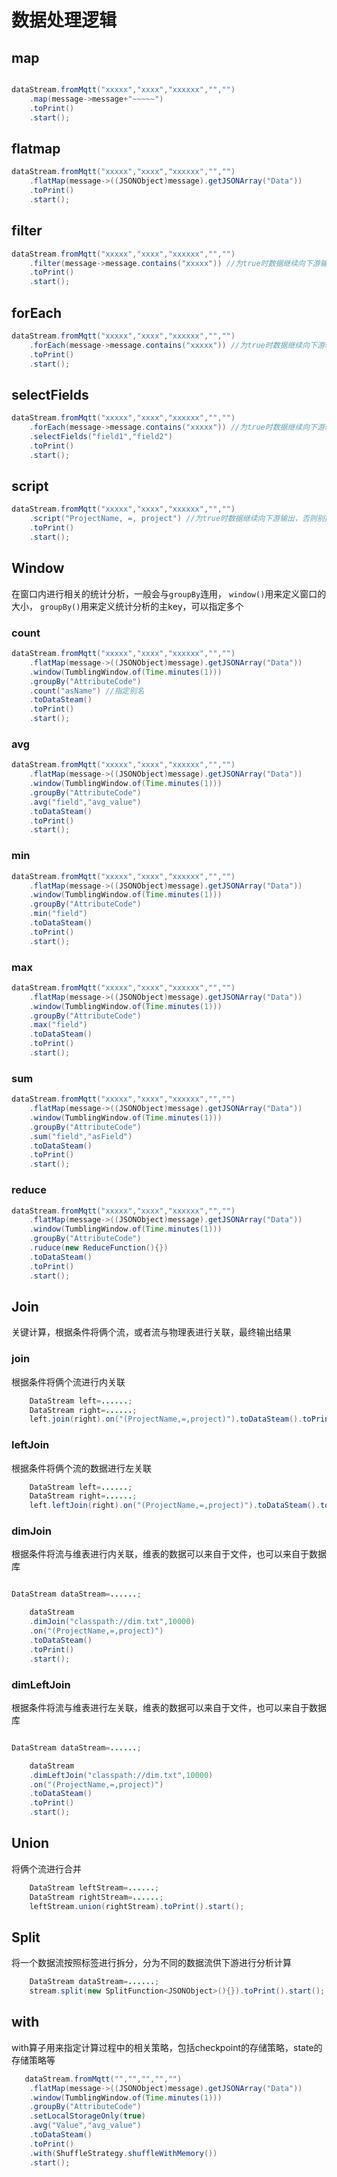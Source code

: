 # 数据处理逻辑

## map

```java

dataStream.fromMqtt("xxxxx","xxxx","xxxxxx","","")
    .map(message->message+"~~~~~")
    .toPrint()
    .start();

```

## flatmap

```java
dataStream.fromMqtt("xxxxx","xxxx","xxxxxx","","")
    .flatMap(message->((JSONObject)message).getJSONArray("Data"))
    .toPrint()
    .start();
```

## filter

```java
dataStream.fromMqtt("xxxxx","xxxx","xxxxxx","","")
    .filter(message->message.contains("xxxxx")) //为true时数据继续向下游输出，否则别拦截
    .toPrint()
    .start();

```

## forEach

```java
dataStream.fromMqtt("xxxxx","xxxx","xxxxxx","","")
    .forEach(message->message.contains("xxxxx")) //为true时数据继续向下游输出，否则别拦截
    .toPrint()
    .start();

```

## selectFields

```java
dataStream.fromMqtt("xxxxx","xxxx","xxxxxx","","")
    .forEach(message->message.contains("xxxxx")) //为true时数据继续向下游输出，否则别拦截
    .selectFields("field1","field2")
    .toPrint()
    .start();

```

## script

```java
dataStream.fromMqtt("xxxxx","xxxx","xxxxxx","","")
    .script("ProjectName, =, project") //为true时数据继续向下游输出，否则别拦截
    .toPrint()
    .start();

```

## Window

在窗口内进行相关的统计分析，一般会与```groupBy```连用， ```window()```用来定义窗口的大小， ```groupBy()```用来定义统计分析的主key，可以指定多个

### count

```java
dataStream.fromMqtt("xxxxx","xxxx","xxxxxx","","")
    .flatMap(message->((JSONObject)message).getJSONArray("Data"))
    .window(TumblingWindow.of(Time.minutes(1)))
    .groupBy("AttributeCode")
    .count("asName") //指定别名
    .toDataSteam()
    .toPrint()
    .start();

```

### avg

```java
dataStream.fromMqtt("xxxxx","xxxx","xxxxxx","","")
    .flatMap(message->((JSONObject)message).getJSONArray("Data"))
    .window(TumblingWindow.of(Time.minutes(1)))
    .groupBy("AttributeCode")
    .avg("field","avg_value")
    .toDataSteam()
    .toPrint()
    .start();

```

### min

```java
dataStream.fromMqtt("xxxxx","xxxx","xxxxxx","","")
    .flatMap(message->((JSONObject)message).getJSONArray("Data"))
    .window(TumblingWindow.of(Time.minutes(1)))
    .groupBy("AttributeCode")
    .min("field")
    .toDataSteam()
    .toPrint()
    .start();

```

### max

```java
dataStream.fromMqtt("xxxxx","xxxx","xxxxxx","","")
    .flatMap(message->((JSONObject)message).getJSONArray("Data"))
    .window(TumblingWindow.of(Time.minutes(1)))
    .groupBy("AttributeCode")
    .max("field")
    .toDataSteam()
    .toPrint()
    .start();

```

### sum

```java
dataStream.fromMqtt("xxxxx","xxxx","xxxxxx","","")
    .flatMap(message->((JSONObject)message).getJSONArray("Data"))
    .window(TumblingWindow.of(Time.minutes(1)))
    .groupBy("AttributeCode")
    .sum("field","asField")
    .toDataSteam()
    .toPrint()
    .start();

```

### reduce

```java
dataStream.fromMqtt("xxxxx","xxxx","xxxxxx","","")
    .flatMap(message->((JSONObject)message).getJSONArray("Data"))
    .window(TumblingWindow.of(Time.minutes(1)))
    .groupBy("AttributeCode")
    .ruduce(new ReduceFunction(){})
    .toDataSteam()
    .toPrint()
    .start();

```

## Join

关键计算，根据条件将俩个流，或者流与物理表进行关联，最终输出结果

### join

根据条件将俩个流进行内关联

```java
    DataStream left=......;
    DataStream right=......;
    left.join(right).on("(ProjectName,=,project)").toDataSteam().toPrint().start();
```

### leftJoin

根据条件将俩个流的数据进行左关联

```java
    DataStream left=......;
    DataStream right=......;
    left.leftJoin(right).on("(ProjectName,=,project)").toDataSteam().toPrint().start();
```

### dimJoin

根据条件将流与维表进行内关联，维表的数据可以来自于文件，也可以来自于数据库

```java

DataStream dataStream=......;

    dataStream
    .dimJoin("classpath://dim.txt",10000)
    .on("(ProjectName,=,project)")
    .toDataSteam()
    .toPrint()
    .start();
```

### dimLeftJoin

根据条件将流与维表进行左关联，维表的数据可以来自于文件，也可以来自于数据库

```java

DataStream dataStream=......;

    dataStream
    .dimLeftJoin("classpath://dim.txt",10000)
    .on("(ProjectName,=,project)")
    .toDataSteam()
    .toPrint()
    .start();
```

## Union

将俩个流进行合并

```java
    DataStream leftStream=......;
    DataStream rightStream=......;
    leftStream.union(rightStream).toPrint().start();
```

## Split

将一个数据流按照标签进行拆分，分为不同的数据流供下游进行分析计算

```java
    DataStream dataStream=......;
    stream.split(new SplitFunction<JSONObject>(){}).toPrint().start();
```

## with

with算子用来指定计算过程中的相关策略，包括checkpoint的存储策略，state的存储策略等

```java
   dataStream.fromMqtt("","","","","")
    .flatMap(message->((JSONObject)message).getJSONArray("Data"))
    .window(TumblingWindow.of(Time.minutes(1)))
    .groupBy("AttributeCode")
    .setLocalStorageOnly(true)
    .avg("Value","avg_value")
    .toDataSteam()
    .toPrint()
    .with(ShuffleStrategy.shuffleWithMemory())
    .start();
```